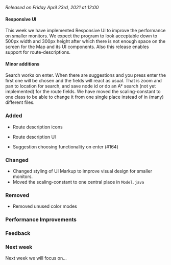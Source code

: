 _Released on Friday April 23rd, 2021 at 12:00_

#### Responsive UI
This week we have implemented Responsive UI to improve the performance on smaller monitors. We expect the program to look acceptable down to 500px width and 300px height after which there is not enough space on the screen for the Map and its UI components. Also this release enables support for route-descriptions.


#### Minor additions
Search works on enter. When there are suggestions and you press enter the first one will be chosen and the fields will react as usual. That is zoom and pan to location for search, and save node id or do an A* search (not yet implemented) for the route fields.
We have moved the scaling-constant to one class to be able to change it from one single place instead of in (many) different files.

### Added
- Route description icons
- Route description UI

- Suggestion choosing functionality on enter (#164) 

### Changed

- Changed styling of UI Markup to improve visual design for smaller monitors.
- Moved the scaling-constant to one central place in `Model.java`

### Removed

- Removed unused color modes

### Performance Improvements

### Feedback

### Next week

Next week we will focus on...
